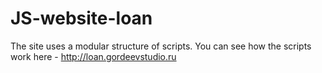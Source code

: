 # JS-website-loan
The site uses a modular structure of scripts. You can see how the scripts work here - http://loan.gordeevstudio.ru
